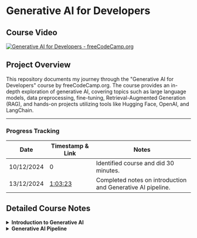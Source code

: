 # Generative AI for Developers

## Course Video

[![Generative AI for Developers - freeCodeCamp.org](https://img.youtube.com/vi/F0GQ0l2NfHA/0.jpg)](https://www.youtube.com/watch?v=F0GQ0l2NfHA)

## Project Overview

This repository documents my journey through the "Generative AI for Developers" course by freeCodeCamp.org. The course provides an in-depth exploration of generative AI, covering topics such as large language models, data preprocessing, fine-tuning, Retrieval-Augmented Generation (RAG), and hands-on projects utilizing tools like Hugging Face, OpenAI, and LangChain.

---

### **Progress Tracking**

| Date       | Timestamp & Link                                                   | Notes                                                       |
| ---------- | ------------------------------------------------------------------ | ----------------------------------------------------------- |
| 10/12/2024 | 0                                                                  | Identified course and did 30 minutes.                       |
| 13/12/2024 | [1:03:23](https://youtu.be/F0GQ0l2NfHA?si=fPiIwHImoSM9E-SY&t=3803) | Completed notes on introduction and Generative AI pipeline. |

## Detailed Course Notes

<details>
<summary><strong>Introduction to Generative AI</strong></summary>

- **Definition and Relationship to Deep Learning**:  
  Generative AI is a subset of deep learning focused on creating new content such as text, images, music, or other data types. The models used in Generative AI, often referred to as Generative Models, learn to produce outputs that resemble the data they were trained on.

- **Training with Large Datasets**:  
  Generative models are trained using vast amounts of data. Unlike traditional supervised learning, where labeled data (input-output pairs) is required, generative models often rely on unlabeled or partially labeled data. This is because their objective is not to classify or predict specific outcomes but to understand and replicate the underlying patterns or distributions within the training data.

- **Learning from Data Distributions**:  
  During training, a generative model analyzes the relationships and patterns in the data. It does not explicitly need labeled examples to perform this task. Instead, it attempts to capture the structure and statistical characteristics of the dataset.

- **Use of Unstructured Data in Generative AI**:  
  Unstructured data—such as text, images, or audio—is a primary source for training Generative AI models. In the case of models like Large Language Models (LLMs), the training involves feeding vast amounts of unstructured data (e.g., books, articles, or web pages). These models learn to generate coherent and contextually relevant outputs by identifying patterns within this unstructured input.

### **What Are Generative Models?**

Generative models try to **understand how data is created**. They don’t just look at patterns—they learn the full story of the data, including both:

1. What the input looks like (e.g., an image of a cat).
2. How the input relates to the output (e.g., "this is a cat").

Once trained, they can create (or "generate") new data that looks like the original.

### **Example: Generative AI (Text or Image Creation)**

- **Case Study:** _ChatGPT (Text Generation)_  
  ChatGPT learned from millions of text samples to understand how words and ideas are related. It doesn’t just predict what comes next—it can generate completely new, coherent responses.
- **Another Example:** _DALL·E (Image Generation)_  
  DALL·E generates realistic images (e.g., "a panda surfing"). It has learned how visual features like shapes, colors, and objects combine to create images.

### **What Can They Do?**

- Generate new content: write poems, create images, compose music.
- Fill in missing information: restore old photos or predict missing text.

---

### **What Are Discriminative Models?**

Discriminative models are **decision-makers**. They focus on solving problems like:

1. "Is this a cat or a dog?"
2. "Will this customer buy a product?"

They don’t try to understand how data is created—they focus on **drawing boundaries** between classes (e.g., separating cats from dogs).

### **Example: Spam Email Classifier**

- **Case Study:** _Gmail Spam Filter_  
  Gmail uses a discriminative model to classify emails as "Spam" or "Not Spam" by looking at features like keywords, sender address, and formatting.

### **What Can They Do?**

- Classify objects (e.g., "cat or dog").
- Predict outcomes (e.g., "Will it rain tomorrow?").
- Rank or sort information (e.g., movie recommendations).

---

### **What is a Large Language Model (LLM)?**

An **LLM** is an AI model trained to understand, generate, and analyze human-like text. Think of it as a machine that predicts and constructs meaningful sentences, paragraphs, or even documents, based on the input it receives. It’s the backbone of tools like ChatGPT, helping to create natural, conversational, and context-aware text.

---

### **How Does an LLM Work?**

At a high level, an LLM predicts the most likely next word in a sequence. If you type "The sky is," the model predicts "blue" because it has seen similar text patterns during training. But this basic prediction scales up to understanding and creating much more complex text structures.

To achieve this, an LLM uses:

1. **Training Data:**  
   Massive datasets that include books, articles, websites, and more. These datasets allow the model to understand vocabulary, grammar, facts, and even cultural nuances.

2. **Patterns and Probabilities:**  
   LLMs don’t "know" language the way humans do. Instead, they rely on probabilities. For example:
   - If the input is "I love eating pizza," the model assigns a high probability to "pizza" after "eating" based on patterns it learned during training.

---

### **Key Architecture: Transformers**

Transformers are the core architecture behind modern LLMs (introduced in the 2017 paper, _Attention Is All You Need_). Here's a simple-to-detailed progression:

1. **The Simple Explanation:**  
   Transformers analyze the entire input (not just the most recent word) and figure out which parts of the input are most important for understanding the text.

2. **The Slightly Technical View:**

   - A transformer processes input in parallel (unlike older models like RNNs or LSTMs, which process word by word).
   - It uses an **attention mechanism** to decide which words or tokens matter most. For example, in the sentence, _"The cat sat on the mat, and it was happy,"_ the word "it" refers to "cat." The attention mechanism helps identify this relationship.

3. **Key Components of Transformers:**

   - **Tokenization:**  
     Breaks text into smaller chunks (tokens). For example, "I’m running" might become ["I", "’m", "running"].

   - **Embeddings:**  
     Converts each token into a vector (a series of numbers). This vector represents the word in a way that captures its meaning and relationships with other words.

   - **Self-Attention Mechanism:**  
     Determines how important each token is in relation to others. For instance, in "She went to the store," the model links "She" to "went" and "store" to create context.

   - **Feedforward Networks:**  
     After applying attention, the transformer processes information through neural layers to learn more abstract relationships.

</details>

<details>
<summary><strong>Generative AI Pipeline</strong></summary>

### **What is a Generative AI Pipeline?**

A **Generative AI pipeline** is a structured workflow used to create systems capable of generating new content, like text, images, or even music. It involves breaking down the problem into smaller, actionable tasks and solving them step by step.

Let’s dive into each step of the pipeline in detail.

---

## **1. Data Acquisition**

This is the starting point for any AI pipeline. It involves gathering raw data that the model will use for training. The type and quality of data directly impact the performance of the AI system.

### Key Actions:

- **Identify Sources:** Determine where to get the data.
  - Text: Public APIs, web scraping, open datasets (e.g., Hugging Face, Kaggle).
  - Images: ImageNet, Flickr, or other repositories.
  - Audio: Podcasts, YouTube, or proprietary sources.
- **Ensure Data Relevance:** Collect data aligned with your problem domain. For example:
  - Building a movie-synopsis generator? Scrape IMDB or TMDb for plot summaries.
  - Creating an AI for medical diagnosis? Use clinical trial data or scientific papers.

### **Techniques for Data Augmentation**

Data augmentation refers to methods that artificially increase the size and variability of your dataset without collecting new data. Below are some augmentation techniques relevant to different data types:

### **1. Text Data Augmentation**

For Generative AI working with text, creating variations of existing sentences helps improve generalization. Key techniques include:

### **Back-Translation**

- **What It Is:** Translate a sentence into another language and then back into the original language to introduce natural linguistic variations.
- **Example:**
  - Original: _"The cat sat on the mat."_
  - Translated (French): _"Le chat était assis sur le tapis."_
  - Back-translated: _"The cat was sitting on the carpet."_
- **Use Case:** Back-translation is particularly useful for training language models, chatbots, or machine translation systems.
- **Tools:** Use APIs like **Google Translate** or libraries such as **Fairseq** for custom translations.

### **Bigram/Trigram Flipping**

- **What It Is:** Swap adjacent word pairs (bigrams) or word triples (trigrams) in a sentence to introduce slight positional variations while retaining meaning.
- **Example:**
  - Original: _"The cat sat on the mat."_
  - Bigram Flip: _"The mat sat on the cat."_
  - Trigram Flip: _"The cat on the mat sat."_
- **Use Case:** Helps models learn positional invariance and syntactic flexibility, often used in text classification or summarization tasks.
- **Caution:** Overuse may reduce sentence clarity. Use in small doses.

### **Synonym Replacement**

- **What It Is:** Replace certain words in the sentence with their synonyms.
- **Example:**
  - Original: _"The cat sat on the mat."_
  - Augmented: _"The feline rested on the rug."_
- **How to Do It:**
  - Use **WordNet** (lexical database) for synonyms.
  - Ensure replacements are contextually accurate.
- **Tools:** **NLTK**, **spaCy**, or libraries like **TextAttack** for automated augmentation.

### **2. Image Data Augmentation**

For tasks like image generation or object detection, visual variability is key. Popular techniques include:

### **Flipping and Rotation**

- **What It Is:** Flip images horizontally or vertically or rotate them by small angles.
- **Example:** A photo of a cat is flipped horizontally.
- **Use Case:** Makes the model invariant to orientation, helpful in image classification tasks.

### **Color Jittering**

- **What It Is:** Adjust brightness, contrast, saturation, and hue.
- **Use Case:** Used in applications like self-driving car systems to handle varied lighting conditions.

### **Cropping and Scaling**

- **What It Is:** Randomly crop parts of the image or scale objects to different sizes.
- **Use Case:** Simulates variability in object sizes or zoom levels in real-world scenarios.
- **Tools:** **OpenCV**, **Pillow (PIL)**, **Albumentations**, or built-in PyTorch/TensorFlow image processing utilities.

### **3. Audio Data Augmentation**

For Generative AI models that generate or process audio (e.g., voice synthesis or music generation), augmenting sound data improves robustness.

### **Noise Injection**

- **What It Is:** Add background noise (e.g., white noise, crowd noise) to simulate real-world environments.
- **Use Case:** Train models for applications like voice assistants or transcription systems.

### **Time Stretching/Compression**

- **What It Is:** Speed up or slow down audio while maintaining pitch.
- **Use Case:** Useful in speech synthesis or music genre classification tasks.

### **Pitch Shifting**

- **What It Is:** Shift the pitch up or down.
- **Use Case:** Helps audio models generalize to different speakers or instruments.

### Tools:

- Web scraping: **Scrapy**, **BeautifulSoup**.
- APIs: Twitter API, OpenAI Dataset Hub.

### **Balancing Data During Acquisition**

Another critical aspect of data acquisition is ensuring the dataset is balanced, meaning all classes or categories are equally represented. For example, in a chatbot trained to detect emotions, you wouldn’t want to over-represent one emotion (e.g., joy) while under-representing another (e.g., anger).

### **Automated Tools for Data Augmentation**

- **Text:**
  - **TextAttack:** Offers augmentation methods like synonym replacement and paraphrasing.
  - **NLTK and spaCy:** For preprocessing and simple transformations.
- **Images:**
  - **Albumentations:** High-performance image augmentation library.
  - **TensorFlow/Keras Preprocessing Layers:** Built-in tools for image augmentation.
- **Audio:**
  - **Librosa:** Library for processing and augmenting audio data.
  - **PyDub:** Helps inject noise and manipulate audio.

### Tools:

- Python libraries: **pandas**, **NumPy**.
- NLP-specific tools: **spaCy**, **NLTK**.

---

## **2. Data Preparation / Pre-Processing**

Raw data is rarely ready for training. This step involves cleaning and formatting the data to ensure consistency and usability.

### **Steps in Data Preprocessing**

#### 1. **Data Cleaning**

- **Remove Duplicates**: Check for and remove any duplicate data entries in your dataset. Duplicate entries can bias the model and affect its generalization.
- _Example_: If multiple identical sentences are present in a text corpus, the model may over-learn from those samples.
- **Handle Missing Data**: Missing values in datasets can cause issues during training. You can handle them by:
- **Imputation**: Fill in missing values with mean, median, or a placeholder (for text, this could be a specific token like "[UNKNOWN]").
- **Removal**: Drop rows or columns with missing values (use this method cautiously as it might reduce your dataset significantly).
- **Remove Irrelevant Data**: Sometimes, parts of the dataset may not be useful for your specific task. This could include irrelevant text, special characters, or data that doesn’t contribute meaningfully to the model.
- _Example_: Removing noise like extra spaces, symbols, or HTML tags from a text corpus.

---

#### 2. **Text Normalization**

Normalization is the process of converting the text into a standard format. This makes it easier for the AI model to process and ensures consistency.

- **Lowercasing**: Convert all text to lowercase to avoid treating the same words in different cases as different tokens.
- _Example_: "The Dog" and "the dog" will both be converted to "the dog".
- **Punctuation Removal**: In many NLP tasks, punctuation marks are unnecessary and can be removed unless they carry meaning (e.g., for sentence boundary detection).
- _Example_: "Hello, how are you?" → "Hello how are you"
- **Special Character Removal**: Remove special characters (like emojis or non-ASCII symbols) if they don’t contribute meaningfully to the task.
- _Example_: "This is great!!! 😊" → "This is great"
- **Whitespace Removal**: Excess spaces or tabs are usually removed to maintain consistency.
- _Example_: " Hello World " → "Hello World"

---

#### 3. **Tokenization**

Tokenization is the process of splitting text into smaller units, which can be words, subwords, or even characters. Tokenization allows the AI model to work with smaller, manageable pieces of data.

- **Word Tokenization**: Breaks text into individual words.
- _Example_: "The dog is running" → ["The", "dog", "is", "running"]
- **Sentence Tokenization**: Breaks text into sentences. This is important if your task requires understanding the sentence structure.
- _Example_: "Hello. How are you?" → ["Hello.", "How are you?"]
- **Subword Tokenization**: Some advanced models like BERT or GPT-3 use subword tokenization to split words into smaller meaningful parts (subwords). This helps handle unknown or rare words by using common subword units.
- _Example_: "unhappiness" → ["un", "happiness"]

---

#### 4. **Stop Word Removal**

Stop words (e.g., "the", "is", "and") are commonly occurring words that do not add significant meaning to the text. Removing stop words can help reduce the dimensionality of the dataset and focus the model on more meaningful words.

- **When to Use**: Primarily in tasks like text classification or topic modeling, where the emphasis is on content-rich words.
- _Example_: "The cat is on the mat" → "cat mat"
- **Stop Word Lists**: Libraries like NLTK or spaCy provide predefined lists of common stop words.

---

#### 5. **Stemming and Lemmatization**

Both **stemming** and **lemmatization** are techniques used to reduce words to their base form. However, they differ in the method and outcome:

- **Stemming**: Reduces words to their root form by stripping off prefixes or suffixes. It’s faster but may lead to non-existent or incomplete words.
- _Example_: "running" → "run", "better" → "better" (doesn’t change in some cases).
- **Lemmatization**: Converts words to their base form based on the word’s dictionary meaning. It’s more accurate and involves the use of a vocabulary, ensuring that the output word is a valid word.
- _Example_: "running" → "run", "better" → "good".

**When to Use**: Lemmatization is generally preferred in tasks where maintaining the meaning of the word is important.

---

#### 6. **Vectorization (Text Representation)**

After preprocessing the text, the next step is to convert it into a numerical form that the model can understand. This is called vectorization.

- **Bag-of-Words (BoW)**: Represents text as a frequency count of words in the corpus. Each word is treated as a feature in a high-dimensional vector.
- _Example_: "The dog is running" → [1, 1, 1, 1] for words "the", "dog", "is", "running" in the vocabulary.
- **TF-IDF (Term Frequency-Inverse Document Frequency)**: This method gives higher importance to words that are frequent in a document but rare across the corpus. It’s useful for reducing the weight of common words.
- _Example_: Common words like "the" would have a low TF-IDF score, while "dog" would have a higher score if it appears frequently in the document but less across all documents.
- **Word Embeddings**: Advanced models like Word2Vec or GloVe convert words into dense vectors in a continuous vector space where similar words are closer together.
- _Example_: "king" and "queen" would have similar embeddings because they are semantically related.
- **Contextual Embeddings (e.g., BERT)**: These embeddings are context-dependent. For example, the word "bank" will have different embeddings based on whether it refers to a financial institution or the side of a river.

---

### **Advanced Data Preprocessing Techniques**

#### **1. Parts of Speech (POS) Tagging**

POS tagging is a critical step in understanding the grammatical structure of a sentence. In this step, each word in a sentence is labeled with its part of speech, such as noun, verb, adjective, etc.

- **Purpose**: To identify the syntactic role of each word in a sentence (e.g., subject, object, verb).
- **Techniques**:
- **Rule-based POS Tagging**: Uses predefined linguistic rules to tag words based on their context.
- **Statistical POS Tagging**: Uses algorithms like Hidden Markov Models (HMM) that predict POS tags based on probabilities.
- **Neural Network-based POS Tagging**: Modern techniques use deep learning to predict POS tags more accurately by learning from large annotated datasets.
- **Use Case**: In tasks like named entity recognition (NER) or syntactic parsing, POS tagging helps the model identify entities (like names or locations) and their relationships within sentences.
- **Example**:
- Sentence: "The quick brown fox jumps over the lazy dog."
- POS Tags: [("The", "DT"), ("quick", "JJ"), ("brown", "JJ"), ("fox", "NN"), ("jumps", "VBZ"), ("over", "IN"), ("the", "DT"), ("lazy", "JJ"), ("dog", "NN")]

---

#### **2. Parsing**

Parsing refers to analyzing the syntactic structure of a sentence based on grammar rules.

- **Purpose**: To understand how different parts of a sentence relate to each other.
- **Types of Parsing**:
- **Dependency Parsing**: Focuses on the relationships between words, represented in a tree structure where words are linked by dependency arcs.
- **Constituency Parsing**: Breaks a sentence into sub-phrases (e.g., noun phrases, verb phrases) to analyze the sentence structure hierarchically.
- **Use Case**: Important for tasks where understanding the sentence structure is crucial.
- **Example**:
- Sentence: "She saw the cat with the telescope."
- Dependency Tree: This tree would show that "She" is the subject, "saw" is the verb, "cat" is the object, and "with the telescope" modifies "saw."

---

#### **3. Coreference Resolution**

Coreference resolution identifies which words or phrases in a sentence refer to the same entity.

- **Purpose**: To track entities throughout a sentence or document.
- **Techniques**:
- **Rule-based Methods**: Use heuristic rules based on linguistic features.
- **Machine Learning-based Methods**: Use supervised learning models.
- **Deep Learning Models**: Use BERT for fine-tuning coreference resolution tasks.
- **Use Case**: Essential for tasks like summarization, text generation, and question answering.
- **Example**:
- Text: "John went to the store. He bought some milk."
- Coreference Resolution: "He" refers to "John."

---

## **3. Feature Engineering**

Feature engineering involves transforming raw data into meaningful representations that facilitate model learning and improve predictions. For generative AI, this process differs based on the modality of data (e.g., text, images, audio) and the type of model being developed.

---

#### **Key Actions:**

#### 1. Tokenization

Tokenization is the process of splitting data (e.g., text, speech) into smaller units (tokens) that can be processed by a model.

**Text Tokenization:**

- **Definition:** Split sentences into words, subwords, or characters.
- **Types:**
- **Word-level:** Splits by spaces (e.g., “AI is fun” → ['AI', 'is', 'fun']).
- **Subword-level:** Splits based on frequent subwords (e.g., "Playing" → ['Play', '##ing']).
- **Character-level:** Each character is a token (e.g., “AI” → ['A', 'I']).

**Advanced Tools for Tokenization:**

- **Hugging Face Tokenizers:** Efficient tokenization for transformer models like BERT and GPT.
- **NLTK:** A classic library for tokenization.
- **SpaCy:** High-performance NLP processing for tokenization and linguistic features.

**Speech Tokenization:**

- Converts audio into phonemes (units of sound) or raw spectrogram tokens using tools like Librosa or Fairseq.

---

#### 2. Vectorization

Vectorization maps tokens to numerical formats that models can process.

**Text Vectorization:**

- **TF-IDF (Term Frequency-Inverse Document Frequency):**
- Calculates the importance of words in a document relative to a collection of documents.
- Use `TfidfVectorizer` from Scikit-learn.
- **Bag of Words (BoW):**
- Represents text as a frequency matrix.
- Simple but does not preserve order or meaning.
- **Word Embeddings:**
- **Word2Vec (Skip-gram/CBOW):** Learns context-based vector representations of words.
- **GloVe (Global Vectors):** Uses word co-occurrence matrices.
- **Transformers (BERT, GPT):** Contextual embeddings capturing token relationships in text. Tools: Hugging Face Transformers.
- **One-Hot Encoding:** Binary vector where each position represents a word.

**Image Vectorization:**

- Convert image pixels into vectors using preprocessing techniques:
- **Resizing:** Standardize dimensions (e.g., 224x224 pixels).
- **Normalization:** Scale pixel values to [0,1] or [-1,1].
- **Feature Extraction:**
  - **CNNs:** Use pre-trained models like ResNet, VGG, or EfficientNet to extract image features.
  - Tools: OpenCV, PIL, TensorFlow/Keras.

**Audio Vectorization:**

- **Raw Waveforms:** Represent signals as 1D arrays.
- **Spectrograms:** Convert waveforms into frequency-domain representations.
- **Feature Extraction:**
- MFCC (Mel Frequency Cepstral Coefficients): Encodes frequency features.
- Tools: Librosa, PyTorch’s torchaudio.

---

#### 3. Create Metadata Features

Metadata features add domain-specific context to the dataset, often enhancing performance in niche problems.

**Text Example:**

- **Sentiment Scores:** Use tools like VADER or TextBlob to assign sentiment values.
- **Entity Extraction:** Extract named entities (e.g., names, places) using NLP pipelines like SpaCy or Hugging Face.
- **Domain-Specific Tags:** Include genres, dates, or user interactions.

**Image Example:**

- **Dimensions:** Aspect ratio, color channels, or resolution.
- **Object Detection Tags:** Pre-process with YOLO, Faster R-CNN, or OpenCV to detect regions of interest.

**Audio Example:**

- **Amplitude Stats:** Max/min values, variance, energy levels.
- **Tempo Features:** Beats per minute (BPM).
- **Voice Characteristics:** Pitch, tonal qualities, speaker identification.

---

#### **Examples for Different Data Types:**

**Text Data (e.g., Movie Synopsis Generator):**

1. **Tokenization:** Split synopsis into tokens (“Harry meets Sally” → ['Harry', 'meets', 'Sally']).
2. **Vectorization:**

- Apply BERT embeddings to capture relationships between words.

3. **Feature Engineering:**

- Extract named entities (“Harry” → Person).
- Add tags (Genre: Romance, Year: 1990).

**Image Data (e.g., Artwork Generator):**

1. **Preprocessing:**

- Resize to 256x256 pixels and normalize to [0,1].

2. **Feature Extraction:**

- Use pre-trained ResNet to obtain a 2048-dimensional feature vector.

3. **Metadata:**

- Tags: Dominant color (e.g., Blue), Art style (e.g., Impressionism).

**Audio Data (e.g., Podcast Transcript Summarizer):**

1. **Preprocessing:**

- Convert audio to spectrograms.

2. **Feature Extraction:**

- Use MFCCs for voice features.

3. **Metadata:**

- Speaker’s name, duration, and speech rate.

---

#### **Tools for Feature Engineering**

**Text Processing:**

- **Vectorizers:** TfidfVectorizer, CountVectorizer.
- **Embeddings:** Hugging Face Transformers, FastText.

**Image Processing:**

- **Libraries:** OpenCV, PIL.
- **Feature Extraction:** Pre-trained CNNs in PyTorch, TensorFlow.

**Audio Processing:**

- **Preprocessing:** Librosa, torchaudio.
- **Features:** SpeechBrain, pyAudioAnalysis.

---

## **4. Modeling**

The modeling stage is the heart of the generative AI pipeline, where machine learning or deep learning models are trained to generate outputs based on the learned patterns from input data. This process involves selecting the appropriate architecture, preparing the training environment, and ensuring the model's performance aligns with project goals.

---

#### **Key Actions**

#### 1. Choose the Right Model

Selecting the right model depends on the type of generative task and the modality of data (text, image, audio, or multimodal). Let's break these concepts down step-by-step:

**Text Generation Models:**

- **GPT-based models:**
  - These models use transformer architectures that are pre-trained on massive datasets and fine-tuned for specific tasks.
  - Example: GPT-3, GPT-4 are autoregressive models that predict the next word given a context. Suitable for tasks like text completion, summarization, or dialogue generation.
  - Pre-trained large language models like GPT-4 understand nuances of human language, enabling them to generate coherent and contextually relevant outputs. Fine-tuning them on domain-specific data allows customization for applications like customer support or content creation.
- **T5 (Text-to-Text Transfer Transformer):**
  - Converts any NLP problem into a text-to-text format (e.g., input: "Translate English to French: Hello" → output: "Bonjour").
  - Highly flexible for tasks such as translation, summarization, and classification.
- **LLaMA, BLOOM (Open Source):**
  - These are emerging alternatives for text generation that emphasize openness and accessibility for researchers and developers.

**Image Generation Models:**

- **GANs (Generative Adversarial Networks):**
  - Composed of two networks:
    - **Generator:** Creates fake images from noise.
    - **Discriminator:** Differentiates between real and fake images.
  - Example: StyleGAN generates highly realistic images, often indistinguishable from real photos.
  - Training GANs involves balancing the generator and discriminator, which can be challenging but leads to photorealistic outputs.
- **Diffusion Models:**
  - These models iteratively refine random noise into detailed images using a reverse process inspired by diffusion physics.
  - Example: Stable Diffusion generates images based on text prompts. It’s widely used for creative tasks like art generation and design prototyping.
- **NeRF (Neural Radiance Fields):**
  - Specializes in synthesizing 3D scenes from 2D image data.
  - Applications include VR/AR content creation and photorealistic rendering of objects.

**Audio Generation Models:**

- **WaveNet:**
  - A deep generative model for audio developed by DeepMind. It generates raw waveforms, enabling high-quality text-to-speech synthesis.
- **VALL-E:**
  - Excels in few-shot audio synthesis, enabling the model to mimic voices based on small datasets.
- **Jukebox:**
  - Designed for music generation. It can create songs with lyrics, instrumentals, and even specific musical styles.

**Multimodal Models:**

- Combine multiple data modalities, such as text and images.
  - **CLIP:** Matches images with descriptive text.
  - **DALL-E:** Generates images from textual descriptions, such as "a cat riding a skateboard."

---

#### 2. Set Hyperparameters

Hyperparameters control the training process and influence the model's efficiency and accuracy. Understanding and tuning them is critical for optimal model performance.

**Key Hyperparameters:**

- **Learning Rate:**
  - Determines how much the model updates its weights during training.
  - A high learning rate risks overshooting the optimal solution, while a low learning rate can result in slow convergence.
- **Batch Size:**
  - Refers to the number of samples processed at once before updating the model.
  - Small batches provide more granular updates but are computationally intensive. Large batches are faster but require more memory.
- **Optimization Algorithm:**
  - **Adam:** Combines the benefits of momentum and adaptive learning rates for faster convergence.
  - **SGD:** A simpler optimization algorithm, often used for large datasets and computationally efficient models.
- **Epochs:**
  - Indicates how many complete passes through the dataset are performed during training. Too few can underfit, while too many risk overfitting.

---

#### 3. Loss Function

Loss functions measure the difference between the model's predictions and the ground truth. Selecting the right loss function is essential for effective learning.

**Text Generation Loss:**

- **Cross-Entropy Loss:**
  - Used for tasks where the output is a probability distribution over possible tokens. It measures how well the predicted probabilities match the actual labels.

**Image Generation Loss:**

- **Adversarial Loss (GANs):**
  - Ensures the generator produces images realistic enough to fool the discriminator.
- **Perceptual Loss:**
  - Compares high-level feature maps (e.g., from VGG) rather than individual pixels to improve visual quality.

**Audio Generation Loss:**

- **Mean Squared Error (MSE):**
  - Measures the difference between actual and predicted waveform amplitudes.
- **Connectionist Temporal Classification (CTC):**
  - Aligns predicted sequences with ground truth sequences, often used in speech recognition.

---

#### 4. Train and Validate

Training involves feeding data into the model, computing the loss, and adjusting weights to minimize errors. Validation tests the model on unseen data to ensure generalization.

**Best Practices:**

- **Data Splitting:** Ensure datasets are split into training (70%), validation (20%), and test (10%) sets.
- **Early Stopping:** Monitors validation performance and halts training if improvements plateau to prevent overfitting.
- **Learning Rate Scheduling:** Dynamically adjust learning rates during training to optimize convergence.

---

### **Cloud vs. Local Training**

#### **Paid Models (e.g., OpenAI, Anthropic):**

- **How It Works:**
  1. Upload your dataset to the platform.
  2. Specify training parameters and initiate training.
  3. Use their APIs to access fine-tuned models for inference.
- **Advantages:**
  - No infrastructure management.
  - Access to cutting-edge hardware (e.g., NVIDIA A100 GPUs, TPUs).
  - Scalable solutions for both experimentation and production.
- **Drawbacks:**
  - Expensive for extensive training.
  - Limited transparency into the training process.

#### **Open Source Models:**

- **Requirements:**
  - **Hardware:**
    - High-performance GPUs (e.g., NVIDIA RTX 3090) or cloud GPUs.
    - Sufficient RAM and storage for large datasets.
  - **Software:**
    - Frameworks like PyTorch, TensorFlow.
    - Tools for distributed training (e.g., Horovod for scaling).
- **Process:**
  1. Set up an environment locally or in the cloud (e.g., AWS, GCP).
  2. Download pre-trained models from platforms like Hugging Face.
  3. Fine-tune on your dataset and deploy the trained model.
- **Advantages:**
  - Complete control over the training process.
  - More cost-effective for small-scale tasks.
- **Drawbacks:**
  - Requires substantial technical expertise.
  - Infrastructure setup can be time-consuming.

---

#### **Deployment Options**

1. **Serverless Deployment:**
   - Use managed services like AWS Lambda for low-cost and scalable deployment.
2. **Containerized Deployment:**
   - Package models using Docker and deploy on Kubernetes for robust scalability.
3. **Custom APIs:**
   - Build REST APIs with Flask or FastAPI to serve models for specific applications.

---

## **5. Evaluation**

Evaluation is a critical step in the generative AI pipeline, as it assesses the model’s performance through quantitative metrics and qualitative analysis. The goal is to ensure the model generates outputs that meet the desired quality, relevance, and utility. This step involves both intrinsic and extrinsic evaluation methods, each serving distinct purposes.

---

#### **Key Actions**

#### 1. Test the Model on Unseen Data

- **Why:** Models often overfit to training data. Testing on unseen data (validation and test sets) ensures generalization to real-world scenarios.
- **How:** Split your dataset into:
  - **Validation Set:** Used during training to tune hyperparameters and avoid overfitting.
  - **Test Set:** Used only after training is complete to provide an unbiased evaluation of the model’s final performance.

---

#### 2. Measure Metrics

Quantitative metrics provide a standardized way to assess a model’s performance. Different tasks and modalities use different metrics:

**Text Generation Metrics:**

- **Perplexity:**
  - Measures how well the model predicts a sequence of words. Lower perplexity indicates better language modeling.
  - Example: If a text generation model has a perplexity of 20, it’s as though the model is choosing from 20 equally likely options at each step.
- **BLEU (Bilingual Evaluation Understudy):**
  - Compares model-generated text with reference text by measuring n-gram overlap.
  - Example: Used in machine translation or text summarization tasks.
- **ROUGE (Recall-Oriented Understudy for Gisting Evaluation):**
  - Focuses on recall-based overlap of n-grams, sequences, or word pairs between generated and reference texts.
  - Example: Commonly used for summarization tasks.

**Image Generation Metrics:**

- **FID (Fréchet Inception Distance):**
  - Measures the similarity between distributions of generated and real images in a feature space.
  - Lower FID indicates higher image quality and diversity.
- **Inception Score (IS):**
  - Evaluates both the quality and diversity of generated images.
  - High IS means generated images are diverse and resemble real-world categories.

**Audio Generation Metrics:**

- **Mean Opinion Score (MOS):**
  - Subjective human ratings for audio quality and naturalness.
- **Spectrogram Correlation:**
  - Compares generated audio spectrograms with ground truth.

---

#### 3. Collect Human Feedback

Human evaluation is essential for assessing subjective qualities such as creativity, relevance, and coherence, especially in tasks like:

- Writing summaries.
- Designing art.
- Generating dialogue.

**How to Gather Feedback:**

- Conduct user studies where participants rate or rank generated outputs.
- Use annotation platforms like Amazon Mechanical Turk.

---

### **Intrinsic vs. Extrinsic Evaluation**

#### **1. Intrinsic Evaluation**

- **Definition:** Measures the model’s performance using predefined metrics on a controlled dataset.
- **Focus:** Evaluates the model’s ability to generate high-quality outputs in isolation (e.g., before deployment).
- **Examples:**
  - For a text summarization model:
    - Use BLEU/ROUGE scores to compare the generated summary against reference summaries.
  - For an image generation model:
    - Compute FID to determine image quality.
- **Advantages:**
  - Fast and scalable.
  - Provides objective benchmarks for comparison across models.
- **Limitations:**
  - May not capture the subjective quality of outputs (e.g., creativity).
  - Does not account for how the model performs in real-world use.

---

#### **2. Extrinsic Evaluation**

- **Definition:** Assesses the model’s utility and impact in a real-world context or downstream application.
- **Focus:** Evaluates performance after deployment, often considering user interactions and feedback.
- **Examples:**
  - For a text generation model in a chatbot:
    - Measure user satisfaction through surveys.
    - Analyze task success rates (e.g., how often the chatbot resolves user issues).
  - For an image generation model in e-commerce:
    - Track click-through rates on product images created by the model.
- **Advantages:**
  - Provides insights into how the model performs in real-world scenarios.
  - Highlights potential issues like bias or user dissatisfaction.
- **Limitations:**
  - Time-consuming and resource-intensive.
  - Requires deployment and monitoring infrastructure.

---

### **Combining Intrinsic and Extrinsic Evaluation**

For a comprehensive evaluation strategy:

1. **Start with Intrinsic Evaluation:**
   - Use metrics like BLEU, ROUGE, or FID to ensure the model meets baseline performance standards.
   - Iterate on hyperparameters and architecture based on these results.
2. **Incorporate Extrinsic Evaluation:**
   - Deploy the model in a controlled environment (e.g., A/B testing).
   - Collect user feedback and analyze operational metrics.
3. **Iterate and Improve:**
   - Use insights from extrinsic evaluation to fine-tune the model or adjust its deployment strategy.

---

## **6. Deployment**

Deployment is the process of making your trained model available for end-users to interact with, ensuring it is accessible, reliable, and scalable. This step bridges the gap between model development and real-world applications.

---

#### **Key Actions**

#### 1. Package the Model

Preparing the model for production involves converting it into a deployable format. This ensures compatibility and efficiency during inference.

**Common Model Formats:**

- **ONNX (Open Neural Network Exchange):**
  - A universal format that allows models to be used across various frameworks and platforms.
  - Example: Convert a PyTorch model to ONNX for deployment on a lightweight inference server.
- **TorchScript:**
  - A PyTorch-specific format that optimizes models for production by freezing the computation graph.
- **TensorFlow SavedModel or TensorRT:**
  - Optimized formats for deploying TensorFlow models.

**How to Package:**

- Use libraries like `torch.onnx` for PyTorch or `TensorFlow Converter` for TensorFlow.
- Verify the model's performance in the target format to ensure no degradation in accuracy or speed.

---

#### 2. Host the Model

Hosting involves deploying the packaged model to a server or cloud platform so it can handle incoming requests.

**Cloud Platforms:**

- **AWS SageMaker:**
  - Provides an end-to-end solution for model deployment with built-in scaling and monitoring.
  - Example: Deploy a movie-synopsis generator as an endpoint that serves predictions via REST API.
- **Google Cloud AI Platform:**
  - Supports custom containers and pre-built model serving environments.
- **Azure Machine Learning:**
  - Integrates seamlessly with Microsoft’s ecosystem and provides tools for model monitoring.

**On-Premise Hosting:**

- Use tools like **Kubernetes** for container orchestration.
- Deploy on servers using **TensorFlow Serving** or **TorchServe**.

---

#### 3. Create APIs

APIs are the interface through which end-users or applications interact with your model. They abstract the underlying model logic and make it accessible via simple HTTP requests.

**How to Build APIs:**

- Use frameworks like:
  - **FastAPI:**
    - A modern, high-performance framework ideal for AI model APIs.
    - Example: Build an endpoint `/generate-summary` that accepts movie titles and returns a synopsis.
  - **Flask:**
    - Lightweight and easy to use for smaller applications.

**Best Practices for API Design:**

- **Input Validation:** Ensure that incoming requests match expected formats (e.g., valid JSON).
- **Error Handling:** Return meaningful error messages for invalid inputs or server issues.
- **Rate Limiting:** Prevent abuse by limiting the number of requests per user.

---

#### 4. Scale the Deployment

To handle increasing traffic or user demands, your deployment must scale effectively.

**Horizontal Scaling:**

- Add more instances of the model server behind a load balancer (e.g., AWS Elastic Load Balancing, Google Cloud Load Balancer).

**Vertical Scaling:**

- Increase the resources (e.g., CPU, GPU, RAM) of the existing server.

**Auto-Scaling:**

- Dynamically adjust the number of instances based on traffic patterns.

---

#### 5. Monitor and Maintain

Post-deployment, continuous monitoring ensures the model’s reliability and helps identify potential issues.

**Key Monitoring Metrics:**

- **Latency:** Time taken to process each request.
- **Throughput:** Number of requests handled per second.
- **Error Rates:** Frequency of failures or invalid responses.

**Tools for Monitoring:**

- **Prometheus/Grafana:** Collect and visualize metrics.
- **AWS CloudWatch, GCP Monitoring:** Cloud-native monitoring tools.

**Model Drift Detection:**

- Monitor changes in input data distribution to ensure the model’s performance remains consistent over time.

---

## **7. Monitoring and Model Updating**

Deploying a model is not the end of the process. Post-deployment, continuous monitoring and periodic updates are critical to ensure the model remains effective and relevant. Models can degrade in performance due to shifts in data distributions, evolving user behavior, or new requirements, making this stage essential for long-term success.

---

#### **Key Actions**

#### 1. Track Performance

Monitoring the model’s behavior in production helps identify issues before they impact users.

**What to Monitor:**

- **Usage Metrics:**
  - Number of requests served.
  - Types of queries processed (e.g., frequent inputs).
- **Latency:**
  - Measure response times to ensure the system meets performance expectations.
- **Error Rates:**
  - Track failed predictions or API errors.
- **User Feedback:**
  - Collect qualitative insights through ratings, reviews, or direct feedback mechanisms to understand user satisfaction and identify gaps.

**Tools for Monitoring:**

- **MLflow:** Tracks experiments and model performance metrics.
- **Prometheus & Grafana:** Collect and visualize real-time metrics like latency and error rates.
- **Datadog/New Relic:** Provide end-to-end monitoring for APIs and infrastructure.

---

#### 2. Detect Drift

Data drift occurs when the input data distribution shifts compared to the data the model was trained on. This can degrade the model’s performance over time.

**Types of Drift:**

- **Covariate Drift:** Input features change distribution (e.g., seasonal trends in user behavior).
- **Label Drift:** Changes in the distribution of output labels (e.g., evolving user preferences).
- **Concept Drift:** The relationship between inputs and outputs changes (e.g., new product categories).

**How to Detect Drift:**

- Compare distributions of input data over time using statistical tests (e.g., KL divergence, KS test).
- Monitor performance metrics (e.g., accuracy, F1 score) on a holdout dataset or through live testing.
- Use tools like:
  - **Evidently AI:** Automates drift detection.
  - **WhyLabs:** Tracks model inputs and outputs for anomalies.

---

#### 3. Retrain the Model

Retraining ensures the model adapts to new data and maintains performance.

**Steps for Retraining:**

1. **Collect Updated Data:**
   - Use new data from production (e.g., user interactions, updated content).
   - Ensure data quality through preprocessing and validation.
2. **Incorporate Feedback:**
   - Include corrections or improvements based on user feedback.
3. **Validate Performance:**
   - Compare the retrained model with the current model on a validation dataset.
   - Use A/B testing to evaluate real-world performance differences.
4. **Deploy the Updated Model:**
   - Use CI/CD pipelines to automate deployment.

**When to Retrain:**

- Regularly (e.g., monthly, quarterly) based on usage patterns.
- After detecting significant drift or performance degradation.
- When new features or data sources are added.

---

#### **Tools**

**Monitoring:**

- **MLflow:** Tracks experiment metrics and manages model versions.
- **Prometheus & Grafana:** Real-time visualization and alerting for system health.
- **Evidently AI:** Simplifies monitoring for drift and model health.

**Updating Pipelines:**

- **CI/CD for ML:**
  - Automate the retraining, validation, and deployment process using:
    - **Kubeflow:** Comprehensive ML pipeline orchestration.
    - **Apache Airflow:** Task scheduling for data and model workflows.

**Version Control:**

- **DVC (Data Version Control):** Tracks data, code, and models to ensure reproducibility.
- **Git:** Manage model updates and pipeline configurations.

---

#### **Example Workflow**

For a movie-synopsis generator:

1. **Track Performance:** Use Grafana dashboards to monitor API latency and error rates. Collect user ratings for generated summaries.
2. **Detect Drift:** Identify shifts in user preferences for genres (e.g., an increase in queries for sci-fi movies).
3. **Retrain the Model:** Update the dataset with recent movie releases and feedback from users. Retrain using Kubeflow and validate the updated model.
4. **Deploy:** Use a CI/CD pipeline to deploy the new model seamlessly while retaining the ability to rollback if issues arise.

---

#### **Best Practices**

1. **Automate Monitoring:**
   - Set up alerts for anomalies in latency, error rates, or drift to respond proactively.
2. **Engage Users:**
   - Actively collect feedback and integrate user suggestions into the model update cycle.
3. **Version Everything:**
   - Maintain a clear record of model versions, data used, and performance metrics.
4. **Perform Gradual Rollouts:**
   - Deploy updated models incrementally (e.g., 10% of users) to minimize risk.
5. **Test Continuously:**
   - Conduct ongoing tests to ensure performance consistency across updates.

</details>
